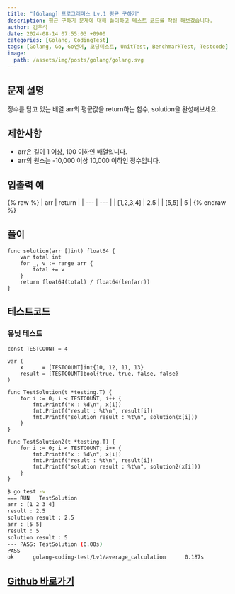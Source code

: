 ```yaml
---
title: "[Golang] 프로그래머스 Lv.1 평균 구하기"
description: 평균 구하기 문제에 대해 풀이하고 테스트 코드를 작성 해보겠습니다.
author: 김우석
date: 2024-08-14 07:55:03 +0900
categories: [Golang, CodingTest]
tags: [Golang, Go, Go언어, 코딩테스트, UnitTest, BenchmarkTest, Testcode]
image:
  path: /assets/img/posts/golang/golang.svg
---
```


## 문제 설명
정수를 담고 있는 배열 arr의 평균값을 return하는 함수, solution을 완성해보세요.


## 제한사항
- arr은 길이 1 이상, 100 이하인 배열입니다.
- arr의 원소는 -10,000 이상 10,000 이하인 정수입니다.


## 입출력 예
{% raw %}
| arr | return |
| --- | --- |
| \[1,2,3,4\] | 2.5 |
| \[5,5\] | 5 |
{% endraw %}


## 풀이 
```golang
func solution(arr []int) float64 {
	var total int
	for _, v := range arr {
		total += v
	}
	return float64(total) / float64(len(arr))
}
```


## 테스트코드
### 유닛 테스트
```golang
const TESTCOUNT = 4

var (
	x      = [TESTCOUNT]int{10, 12, 11, 13}
	result = [TESTCOUNT]bool{true, true, false, false}
)

func TestSolution(t *testing.T) {
	for i := 0; i < TESTCOUNT; i++ {
		fmt.Printf("x : %d\n", x[i])
		fmt.Printf("result : %t\n", result[i])
		fmt.Printf("solution result : %t\n", solution(x[i]))
	}
}

func TestSolution2(t *testing.T) {
	for i := 0; i < TESTCOUNT; i++ {
		fmt.Printf("x : %d\n", x[i])
		fmt.Printf("result : %t\n", result[i])
		fmt.Printf("solution result : %t\n", solution2(x[i]))
	}
}
```

```bash
$ go test -v
=== RUN   TestSolution
arr : [1 2 3 4]
result : 2.5
solution result : 2.5
arr : [5 5]
result : 5
solution result : 5
--- PASS: TestSolution (0.00s)
PASS
ok      golang-coding-test/Lv1/average_calculation      0.187s
```


## [Github 바로가기](https://github.com/kr-goos/golang-coding-test/tree/master/Lv1/average_calculation)